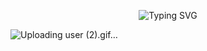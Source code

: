 
<p align="center">
  <img src="https://readme-typing-svg.herokuapp.com/?font=Righto&size=35&center=true&vCenter=true&width=500&height=70&duration=4000&lines=Hi+There!+👋;+I'm+Tuxtoshov+Sardor!;+I'm+Front-End+Developer!;+ttokhtoshovdev+eng+zo'ri!+🤎" alt="Typing SVG" />
</p>


![Uploading user (2).gif…]()
